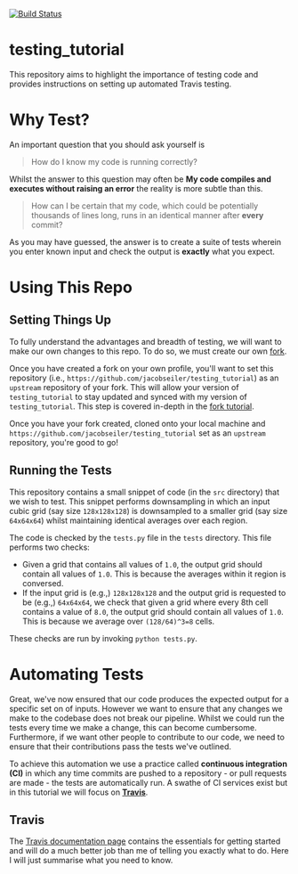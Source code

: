 [![Build Status](https://travis-ci.org/jacobseiler/testing_tutorial.svg?branch=master)](https://travis-ci.org/jacobseiler/testing_tutorial)

# testing_tutorial

This repository aims to highlight the importance of testing code and provides instructions on setting up automated Travis testing.

# Why Test?

An important question that you should ask yourself is 

> How do I know my code is running correctly? 

Whilst the answer to this question may often be **My code compiles and executes without raising an error** the reality is more subtle than this.  

> How can I be certain that my code, which could be potentially thousands of lines long, runs in an identical manner after **every** commit?

As you may have guessed, the answer is to create a suite of tests wherein you enter known input and check the output is **exactly** what you expect.

# Using This Repo

## Setting Things Up

To fully understand the advantages and breadth of testing, we will want to make our own changes to this repo.  To do so, we must create our own [fork](https://help.github.com/articles/fork-a-repo/).  

Once you have created a fork on your own profile, you'll want to set this repository (i.e., `https://github.com/jacobseiler/testing_tutorial`) as an `upstream` repository of your fork.  This will allow your version of `testing_tutorial` to stay updated and synced with my version of `testing_tutorial`.  This step is covered in-depth in the [fork tutorial](https://help.github.com/articles/fork-a-repo/#keep-your-fork-synced).

Once you have your fork created, cloned onto your local machine and `https://github.com/jacobseiler/testing_tutorial` set as an `upstream` repository, you're good to go! 

## Running the Tests 

This repository contains a small snippet of code (in the `src` directory) that we wish to test.  This snippet performs downsampling in which an input cubic grid (say size `128x128x128`) is downsampled to a smaller grid (say size `64x64x64`) whilst maintaining identical averages over each region.

The code is checked by the `tests.py` file in the `tests` directory.  This file performs two checks:
* Given a grid that contains all values of `1.0`, the output grid should contain all values of `1.0`. This is because the averages within it region is conversed.
* If the input grid is (e.g.,) `128x128x128` and the output grid is requested to be (e.g.,) `64x64x64`, we check that given a grid where every 8th cell contains a value of `8.0`, the output grid should contain all values of `1.0`.  This is because we average over `(128/64)^3=8` cells. 

These checks are run by invoking `python tests.py`.

# Automating Tests

Great, we've now ensured that our code produces the expected output for a specific set on of inputs.  However we want to ensure that any changes we make to the codebase does not break our pipeline.  Whilst we could run the tests every time we make a change, this can become cumbersome.  Furthermore, if we want other people to contribute to our code, we need to ensure that their contributions pass the tests we've outlined.

To achieve this automation we use a practice called **continuous integration (CI)** in which any time commits are pushed to a repository - or pull requests are made - the tests are automatically run.  A swathe of CI services exist but in this tutorial we will focus on [**Travis**](https://travis-ci.org/). 

## Travis

The [Travis documentation page](https://docs.travis-ci.com/user/getting-started/) contains the essentials for getting started and will do a much better job than me of telling you exactly what to do.  Here I will just summarise what you need to know. 
